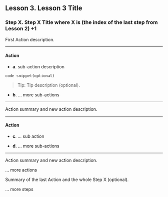 ## Lesson 3. Lesson 3 Title

### Step X. Step X Title where X is (the index of the last step from Lesson 2) +1

First Action description.

<hr data-action="start" />

#### Action

* **a**. sub-action description

```
code snippet(optional)
```

> Tip: Tip description (optional).

* **b**. ... more sub-actions

<hr data-action="end" />

Action summary and new action description.

<hr data-action="start" />

#### Action

* **c**. ... sub action

* **d**. ... more sub-actions

<hr data-action="end" />

Action summary and new action description.

... more actions

Summary of the last Action and the whole Step X (optional).

... more steps